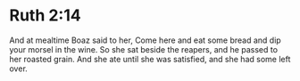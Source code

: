 # Ruth 2:14

And at mealtime Boaz said to her, Come here and eat some bread and dip your morsel in the wine. So she sat beside the reapers, and he passed to her roasted grain. And she ate until she was satisfied, and she had some left over.
